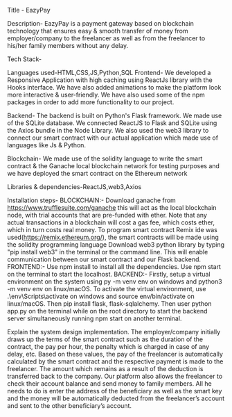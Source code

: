 Title - EazyPay

Description-
EazyPay is a payment gateway based on blockchain technology that ensures easy & smooth transfer of money from employer/company to the freelancer as well as from the freelancer to his/her family members without any delay.

Tech Stack-

Languages used-HTML,CSS,JS,Python,SQL
Frontend-
We developed a Responsive Application with high caching using ReactJs library with the Hooks interface. We have also added animations to make the platform look more interactive & user-friendly. We have also used some of the npm packages in order to add more functionality to our project.

Backend-
The backend is built on Python's Flask framework. We made use of the SQLite database. We connected ReactJS to Flask and SQLite using the Axios bundle in the Node Library. We also used the web3 library to connect our smart contract with our actual application which made use of languages like Js & Python.

Blockchain-
We made use of the solidity language to write the smart contract & the Ganache local blockchain network for testing purposes and we have deployed the smart contract on the Ethereum network

Libraries & dependencies-ReactJS,web3,Axios

Installation steps-
BLOCKCHAIN:-
Download ganache from https://www.trufflesuite.com/ganache this will act as the local blockchain node, with trial accounts that are pre-funded with ether. Note that any actual transactions in a blockchain will cost a gas fee, which costs ether, which in turn costs real money.
To program smart contract Remix ide was used(https://remix.ethereum.org/), the smart contracts will be made using the solidity programming language Download web3 python library by typing "pip install web3" in the terminal or the command line. This will enable communication between our smart contract and our Flask backend. \
FRONTEND:-
Use npm install to install all the dependencies. Use npm start on the terminal to start the localhost.
BACKEND:-
Firstly, setup a virtual environment on the system using py -m venv env on windows and python3 -m venv env on linux/macOS. To activate the virtual environment, use .\env\Scripts\activate on windows and source env/bin/activate on linux/macOS. Then pip install flask, flask-sqlalchemy. Then user python app.py on the terminal while on the root directory to start the backend server simultaneously running npm start on another terminal.

Explain the system design implementation.
The employer/company initially draws up the terms of the smart contract such as the duration of the contract, the pay per hour, the penalty which is charged in case of any delay, etc. Based on these values, the pay of the freelancer is automatically calculated by the smart contract and the respective payment is made to the freelancer. The amount which remains as a result of the deduction is transferred back to the company.
Our platform also allows the freelancer to check their account balance and send money to family members. All he needs to do is enter the address of the beneficiary as well as the smart key and the money will be automatically deducted from the freelancer’s account and sent to the other beneficiary’s account.
